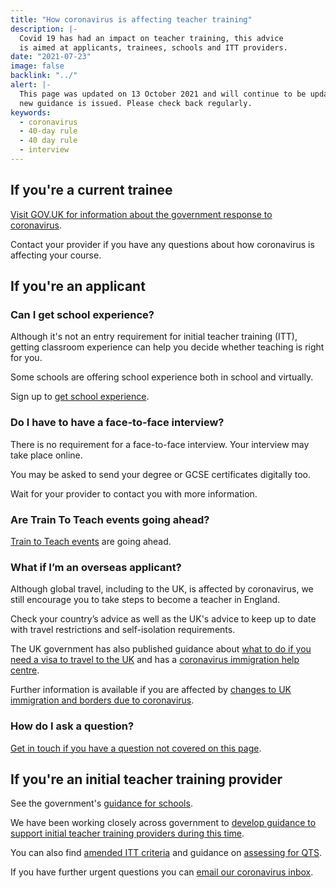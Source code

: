 ```yaml
---
title: "How coronavirus is affecting teacher training"
description: |-
  Covid 19 has had an impact on teacher training, this advice
  is aimed at applicants, trainees, schools and ITT providers.
date: "2021-07-23"
image: false
backlink: "../"
alert: |-
  This page was updated on 13 October 2021 and will continue to be updated as
  new guidance is issued. Please check back regularly.
keywords:
  - coronavirus
  - 40-day rule
  - 40 day rule
  - interview
---
```


## If you're a current trainee

[Visit GOV.UK for information about the government response to coronavirus](https://www.gov.uk/coronavirus).

Contact your provider if you have any questions about how coronavirus is affecting your course.

## If you're an applicant

### Can I get school experience?

Although it's not an entry requirement for initial teacher training (ITT), getting classroom experience can help you decide whether teaching is right for you.

Some schools are offering school experience both in school and virtually.

Sign up to [get school experience](https://schoolexperience.education.gov.uk/).

### Do I have to have a face-to-face interview?

There is no requirement for a face-to-face interview. Your interview may take place online.

You may be asked to send your degree or GCSE certificates digitally too.

Wait for your provider to contact you with more information.

### Are Train To Teach events going ahead?

[Train to Teach events](/events) are going ahead.

### What if I’m an overseas applicant?

Although global travel, including to the UK, is affected by coronavirus, we still encourage you to take steps to become a teacher in England.

Check your country’s advice as well as the UK's advice to keep up to date with travel restrictions and self-isolation requirements.

The UK government has also published guidance about [what to do if you need a visa to travel to the UK](https://www.gov.uk/guidance/coronavirus-covid-19-advice-for-uk-visa-applicants-and-temporary-uk-residents#outside-uk) and has a [coronavirus immigration help centre](https://www.gov.uk/guidance/coronavirus-covid-19-advice-for-uk-visa-applicants-and-temporary-uk-residents#helpline).

Further information is available if you are affected by [changes to UK immigration and borders due to coronavirus](https://www.gov.uk/government/collections/coronavirus-covid-19-immigration-and-borders).

### How do I ask a question?

[Get in touch if you have a question not covered on this page](#talk-to-us).

## If you're an initial teacher training provider

See the government's [guidance for schools](https://www.gov.uk/government/publications/actions-for-schools-during-the-coronavirus-outbreak#school-workforce).

We have been working closely across government to [develop guidance to support initial teacher training providers during this time](https://www.gov.uk/government/publications/coronavirus-covid-19-initial-teacher-training-itt).

You can also find [amended ITT criteria](https://www.gov.uk/government/publications/initial-teacher-training-criteria) and guidance on [assessing for QTS](https://www.gov.uk/government/publications/coronavirus-covid-19-initial-teacher-training-itt/coronavirus-covid-19-initial-teacher-training-itt#recommendation-for-qualified-teacher-status-qts--progress-assessments-for-202021-trainees).

If you have further urgent questions you can [email our coronavirus inbox](mailto:DfE.coronavirushelpline@education.gov.uk).
